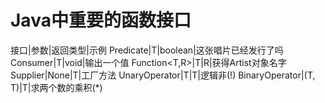 # Java中重要的函数接口  
 接口|参数|返回类型|示例
 Predicate<T>|T|boolean|这张唱片已经发行了吗
 Consumer<T>|T|void|输出一个值
 Function<T,R>|T|R|获得Artist对象名字
 Supplier<T>|None|T|工厂方法
 UnaryOperator<T>|T|T|逻辑非(!)
 BinaryOperator|(T, T)|T|求两个数的乘积(*)